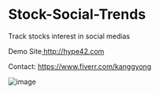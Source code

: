 # Stock-Social-Trends
Track stocks interest in social medias

Demo Site[ http://hype42.com ](http://hype42.com)

Contact: https://www.fiverr.com/kanggyong

![image](https://user-images.githubusercontent.com/43469301/111545759-72605400-876e-11eb-818d-1b3845775d34.png)

